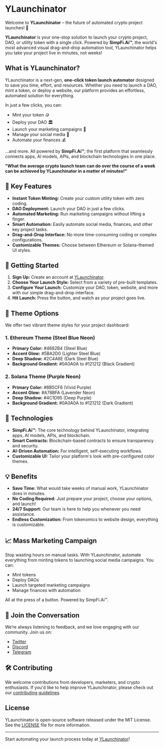# YLaunchinator

Welcome to **YLaunchinator** – the future of automated crypto project launches! 🚀

**YLaunchinator** is your one-stop solution to launch your crypto project, DAO, or utility token with a single click. Powered by **SimpFi.Ai™**, the world's most advanced visual drag-and-drop automation tool, YLaunchinator helps you take your project live in minutes, not weeks!

## What is YLaunchinator?

YLaunchinator is a next-gen, **one-click token launch automator** designed to save you time, effort, and resources. Whether you need to launch a DAO, mint a token, or deploy a website, our platform provides an effortless, automated solution for everything.

In just a few clicks, you can:
- Mint your token 🪙
- Deploy your DAO 🏛
- Launch your marketing campaigns 📢
- Manage your social media 🤳
- Automate your finances 💰

...and more. All powered by **SimpFi.Ai™**, the first platform that seamlessly connects apps, AI models, APIs, and blockchain technologies in one place.

**"What the average crypto launch team can do over the course of a week can be achieved by YLaunchinator in a matter of minutes!"**

## 🚀 Key Features
- **Instant Token Minting:** Create your custom utility token with zero coding.
- **DAO Deployment:** Launch your DAO in just a few clicks.
- **Automated Marketing:** Run marketing campaigns without lifting a finger.
- **Smart Automation:** Easily automate social media, finances, and other key project tasks.
- **Drag-and-Drop Interface:** No more time-consuming coding or complex configurations.
- **Customizable Themes:** Choose between Ethereum or Solana-themed UI styles.

## 🚀 Getting Started

1. **Sign Up:** Create an account at [YLaunchinator](https://ylaunchinator.ai).
2. **Choose Your Launch Style:** Select from a variety of pre-built templates.
3. **Configure Your Launch:** Customize your DAO, token, website, and more with our simple drag-and-drop interface.
4. **Hit Launch:** Press the button, and watch as your project goes live.

## 🎨 Theme Options

We offer two vibrant theme styles for your project dashboard:

### 1. **Ethereum Theme (Steel Blue Neon)**  
- **Primary Color:** #4682B4 (Steel Blue)
- **Accent Glow:** #5BA2D0 (Lighter Steel Blue)
- **Deep Shadow:** #2C4A6E (Dark Steel Blue)
- **Background Gradient:** #0A0A0A to #121212 (Black Gradient)

### 2. **Solana Theme (Purple Neon)**  
- **Primary Color:** #8B5CF6 (Vivid Purple)
- **Accent Glow:** #A78BFA (Lavender Neon)
- **Deep Shadow:** #4C1D95 (Deep Purple)
- **Background Gradient:** #0A0A0A to #121212 (Dark Gradient)

## 🔧 Technologies

- **SimpFi.Ai™:** The core technology behind YLaunchinator, integrating apps, AI models, APIs, and blockchain.
- **Smart Contracts:** Blockchain-based contracts to ensure transparency and security.
- **AI-Driven Automation:** For intelligent, self-executing workflows.
- **Customizable UI:** Tailor your platform's look with pre-configured color themes.

## 💡 Benefits

- **Save Time:** What would take weeks of manual work, YLaunchinator does in minutes.
- **No Coding Required:** Just prepare your project, choose your options, and launch!
- **24/7 Support:** Our team is here to help you whenever you need assistance.
- **Endless Customization:** From tokenomics to website design, everything is customizable.

## 📈 Mass Marketing Campaign

Stop wasting hours on manual tasks. With YLaunchinator, automate everything from minting tokens to launching social media campaigns. You can:

- Mint tokens
- Deploy DAOs
- Launch targeted marketing campaigns
- Manage finances with automation

All at the press of a button. Powered by SimpFi.Ai™.

## 💬 Join the Conversation

We’re always listening to feedback, and we love engaging with our community. Join us on:

- [Twitter](https://twitter.com/YLaunchinator)
- [Discord](https://discord.gg/YLaunchinator)
- [Telegram](https://t.me/YLaunchinator)

## 🛠️ Contributing

We welcome contributions from developers, marketers, and crypto enthusiasts. If you'd like to help improve YLaunchinator, please check out our [contributing guidelines](CONTRIBUTING.md).

## License

YLaunchinator is open-source software released under the MIT License. See the [LICENSE](LICENSE) file for more information.

---

Start automating your launch process today at [YLaunchinator](https://ylaunchinator.ai)!
